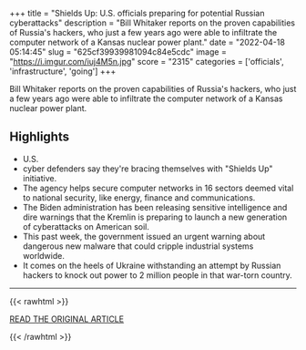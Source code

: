 +++
title = "Shields Up: U.S. officials preparing for potential Russian cyberattacks"
description = "Bill Whitaker reports on the proven capabilities of Russia's hackers, who just a few years ago were able to infiltrate the computer network of a Kansas nuclear power plant."
date = "2022-04-18 05:14:45"
slug = "625cf39939981094c84e5cdc"
image = "https://i.imgur.com/iuj4M5n.jpg"
score = "2315"
categories = ['officials', 'infrastructure', 'going']
+++

Bill Whitaker reports on the proven capabilities of Russia's hackers, who just a few years ago were able to infiltrate the computer network of a Kansas nuclear power plant.

## Highlights

- U.S.
- cyber defenders say they're bracing themselves with "Shields Up" initiative.
- The agency helps secure computer networks in 16 sectors deemed vital to national security, like energy, finance and communications.
- The Biden administration has been releasing sensitive intelligence and dire warnings that the Kremlin is preparing to launch a new generation of cyberattacks on American soil.
- This past week, the government issued an urgent warning about dangerous new malware that could cripple industrial systems worldwide.
- It comes on the heels of Ukraine withstanding an attempt by Russian hackers to knock out power to 2 million people in that war-torn country.

---

{{< rawhtml >}}
  <p class="article-category">
    <a target="_blank" href="https://www.cbsnews.com/news/russia-cyberattacks-60-minutes-2022-04-17/">READ THE ORIGINAL ARTICLE</a>
  </p>
{{< /rawhtml >}}
